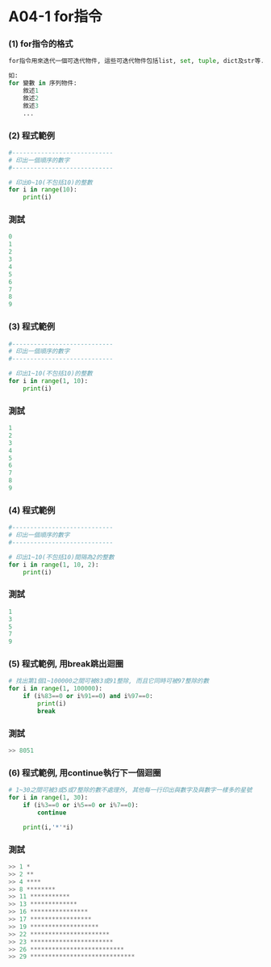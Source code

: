 # A04-1 for指令


### (1) for指令的格式
``` python
for指令用來迭代一個可迭代物件, 這些可迭代物件包括list, set, tuple, dict及str等.

如:
for 變數 in 序列物件:
    敘述1
    敘述2
    敘述3
    ...
```

### (2) 程式範例
``` python
#----------------------------
# 印出一個順序的數字
#----------------------------

# 印出0~10(不包括10)的整數
for i in range(10):
    print(i)
```

### 測試
``` python
0
1
2
3
4
5
6
7
8
9
```

### (3) 程式範例
``` python
#----------------------------
# 印出一個順序的數字
#----------------------------

# 印出1~10(不包括10)的整數
for i in range(1, 10):
    print(i) 
```
### 測試
``` python
1
2
3
4
5
6
7
8
9
```

### (4) 程式範例
``` python
#----------------------------
# 印出一個順序的數字
#----------------------------

# 印出1~10(不包括10)間隔為2的整數 
for i in range(1, 10, 2):
    print(i)  
```

### 測試
``` python
1
3
5
7
9
```


### (5) 程式範例, 用break跳出迴圈
``` python
# 找出第1個1~100000之間可被83或91整除, 而且它同時可被97整除的數
for i in range(1, 100000):
    if (i%83==0 or i%91==0) and i%97==0:
        print(i)
        break 
```

### 測試
``` python
>> 8051
```


### (6) 程式範例, 用continue執行下一個迴圈
``` python
# 1~30之間可被3或5或7整除的數不處理外, 其他每一行印出與數字及與數字一樣多的星號
for i in range(1, 30):
    if (i%3==0 or i%5==0 or i%7==0):
        continue

    print(i,'*'*i)
```

### 測試
``` python
>> 1 *
>> 2 **
>> 4 ****
>> 8 ********
>> 11 ***********
>> 13 *************
>> 16 ****************
>> 17 *****************
>> 19 *******************
>> 22 **********************
>> 23 ***********************
>> 26 **************************
>> 29 *****************************
```
